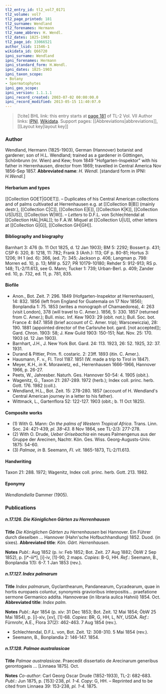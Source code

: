 ```yaml
---
tl2_entry_id: tl2_vol7_0171
tl2_volume: vol7
tl2_page_printed: 181
tl2_surname: Wendland
tl2_forenames: Hermann
tl2_name_abbrev: H. Wendl.
tl2_dates: 1825-1903
tl2_page_id: 33066521
author_lsid: 11546-1
wikidata_id: Q66720
ipni_surname: Wendland
ipni_forenames: Hermann
ipni_standard_form: H.Wendl.
ipni_dates: 1825-1903
ipni_taxon_scope: 
- Botany
- Spermatophytes
ipni_geo_scope: 
ipni_version: 1.1.1.1
ipni_record_created: 2003-07-02 00:00:00.0
ipni_record_modified: 2013-05-15 11:40:07.0
---
```


> [!cite] BHL link: this entry starts at [page 181](https://www.biodiversitylibrary.org/page/33066521) of TL-2 Vol. VII
> Author links: [IPNI](https://www.ipni.org/a/11546-1), [Wikidata](https://www.wikidata.org/wiki/Q66720). Support pages: [[Abbreviations|abbreviations]], [[Layout key|layout key]]

### Author

Wendland, Hermann (1825-1903), German (Hannover) botanist and gardener; son of H.L. Wendland; trained as a gardener in Göttingen, Schönbrunn (nr. Wien) and Kew; from 1849 "Hofgarten-Inspektor" with his father in Herrenhausen, director from 1869; travelled in Central America Nov 1856-Sep 1857. 
**Abbreviated name**: *H. Wendl.* \[standard form in IPNI: *H.Wendl.*\]

#### Herbarium and types

[[Collection GOET|GOET]]. – Duplicates of his Central American collections and of palms cultivated at Herrenhausen e.g. at [[Collection B|B]] (mainly destr.), [[Collection C|C]], [[Collection E|E]], [[Collection K|K]], [[Collection US|US]], [[Collection W|W]]. – *Letters* to D.F.L. von Schlechtendal at [[Collection HAL|HAL]]; to F.A.W. Miquel at [[Collection U|U]], other letters at [[Collection G|G]], [[Collection GH|GH]].

#### Bibliography and biography

Barnhart 3: 476 (b. 11 Oct 1825, d. 12 Jan 1903); BM 5: 2292; Bossert p. 431; CSP 6: 320, 8: 1218, 11: 782; Frank 3 (Anh.): 113; GF p. 80-81; Hortus 3: 1206; IH 1 (ed. 6): 366, (ed. 7): 345; Jackson p. 406; Langman p. 798: Morren ed. 10, p. 13; MW p. 527; PR 10179-10180; Rehder 5: 912-913; RS p. 148; TL-2/11.613, see G. Mann; Tucker 1: 739; Urban-Berl. p. 409; Zander ed. 10, p. 732, ed. 11, p. 781, 835.

#### Biofile

- Anon., Bot. Zeit. 7: 296. 1849 (Hofgarten-Inspektor at Herrenhausen), 14: 832. 1856 (left from England for Guatemala on 17 Nov 1856); Bonplandia 1: 75. 1853 (writes a monograph of Chamaedorea), 4: 263 (visit London), 378 (will travel to C. Amer.). 1856, 5: 330. 1857 (returned from C. Amer.); Bull. misc. Inf. Kew 1903: 29 (obit. not.); Bull. Soc. bot. France 4: 847. 1858 (brief account of C. Amer. trip); Warscewiczia), 28: 190. 1881 (appointed director of the Carlsruhe bot. gard. \[not accepted\]); Gard. Chron. 1903: 58; J. Kew Guild 1903: 150-151; Nat. Nov. 25: 170. 1903 (d. 12 Jan 1903).
- Barnhart, J.H., J. New York Bot. Gard. 24: 113. 1923, 26: 52. 1925, 32: 37. 1931.
- Durand & Pittier, Prim. fl. costaric. 2: 23ff. 1893 (itin. C. Amer.).
- Hausmann, F. v., Fl. Tirol 1187. 1851 (W. made a trip to Tirol in 1847).
- Meyer, K.H., *in* K. Morawietz, ed., Herrenhausen 1666-1966, Hannover 1966, p. 26-27.
- Peets, W., Jahresber. Naturh. Ges. Hannover 50-54: 4. 1905 (obit.).
- Wagenitz, G., Taxon 21: 287-289. 1972 (herb.); Index coll. princ. herb. Gott. 176. 1982 (coll.).
- Wendland, H.L., Bot. Zeit. 15: 278-280. 1857 (account of H. Wendland's Central American journey in a letter to his father).
- Wittmack, L., Gartenflora 52: 122-127. 1903 (obit.; b. 11 Oct 1825).

#### Composite works

- (1) With G. Mann: *On the palms of Western Tropical Africa*. Trans. Linn. Soc. 24: 421-439, *pl. 38-43.* 8 Nov 1864, see TL-2/3: 277-278.
- (2) With O. Drude, *Ueber Grisebachia* ein neues Palmengenus aus der Gruppe der Arecinen, Nachtr. Kön. Ges. Wiss. Georg-Augusts-Univ. 1875: 54-60.
- (3) *Palmae, in* B. Seemann, *Fl. vit.* 1865-1873, TL-2/11.613.

#### Handwriting

Taxon 21: 288. 1972; Wagenitz, Index coll. princ. herb. Gott. 213. 1982.

#### Eponymy

*Wendlandiella* Dammer (1905).

### Publications

##### n.17.126. Die Königlichen Gärten zu Herrenhausen

**Title**
*Die Königlichen Gärten zu Herrenhausen* bei Hannover. Ein Führer durch dieselben ... Hannover (Hahn'sche Hofbuchhandlung) 1852. Duod. (in sixes).
**Abbreviated title**: *Kön. Gärt. Herrenhausen*.

**Notes**
*Publ*.: Aug 1852 (p. iv: Feb 1852; Bot. Zeit. 27 Aug 1882; ÖbW 2 Sep 1852), p. \[i\*-iii\*\], \[i\]-iv, \[1\]-90, 2 maps. *Copies*: B-G, HH.
*Ref*.: Seemann, B., Bonplandia 1(1): 6-7. 1 Jan 1853 (rev.).

##### n.17.127. Index palmarum

**Title**
*Index palmarum*, Gyclanthearum, Pandanearum, Cycadearum, quae in hortis europaeis coluntur, synonymis gravioribus interpositis... praefatione sermone Germanico addita. Hannoverae (in libraria aulica Hahnii) 1854. Oct.
**Abbreviated title**: *Index palm.*

**Notes**
*Publ*.: Apr 1854 (p. xiv: 31 Dec 1853; Bot. Zeit. 12 Mai 1854; ÖbW 25 Mai 1854), p. \[i\]-xiv, \[xv\], \[1\]-68. *Copies*: BR, G, HH, L, NY, USDA.
*Ref*.: Fürnrohr, A.E., Flora 37(2): 462-463. 7 Aug 1854 (rev.).
- Schlechtendal, D.F.L. von, Bot. Zeit. 12: 308-310. 5 Mai 1854 (rev.).
- Seemann, B., Bonplandia 2: 146-147. 1854.

##### n.17.128. Palmae australasicae

**Title**
*Palmae australasicae*. Praecedit dissertatio de Arecinarum generibus gerontogaeis ... \[Linnaea 1875\]. Oct.

**Notes**
*Co-author*: Carl Georg Oscar Drude (1852-1933), TL-2: 682-683.
*Publ*.: Jun 1875, p. \[153\]-238, *pl. 1-4. Copy*: G, HH. – Reprinted and to be cited from Linnaea 39: 153-238, *pl. 1-4.* 1875.

